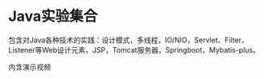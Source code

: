 # Java实验集合
包含对Java各种技术的实践：设计模式，多线程，IO/NIO，Servlet、Filter、Listener等Web设计元素，JSP，Tomcat服务器，Springboot，Mybatis-plus。

内含演示视频
